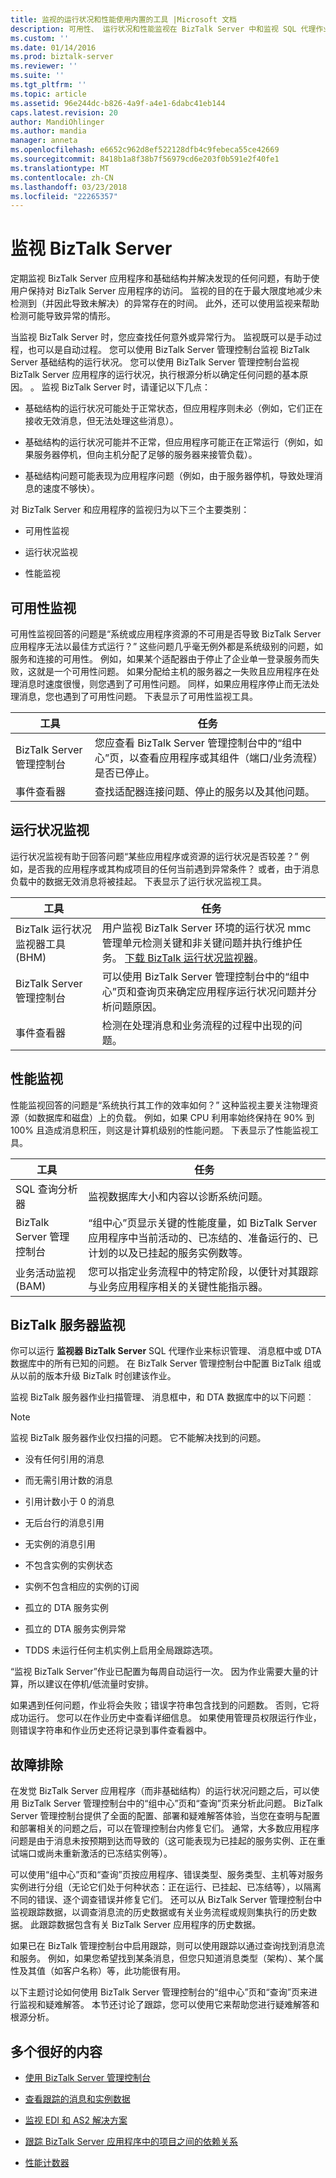 ```yaml
---
title: 监视的运行状况和性能使用内置的工具 |Microsoft 文档
description: 可用性、 运行状况和性能监视在 BizTalk Server 中和监视 SQL 代理作业
ms.custom: ''
ms.date: 01/14/2016
ms.prod: biztalk-server
ms.reviewer: ''
ms.suite: ''
ms.tgt_pltfrm: ''
ms.topic: article
ms.assetid: 96e244dc-b826-4a9f-a4e1-6dabc41eb144
caps.latest.revision: 20
author: MandiOhlinger
ms.author: mandia
manager: anneta
ms.openlocfilehash: e6652c962d8ef522128dfb4c9febeca55ce42669
ms.sourcegitcommit: 8418b1a8f38b7f56979cd6e203f0b591e2f40fe1
ms.translationtype: MT
ms.contentlocale: zh-CN
ms.lasthandoff: 03/23/2018
ms.locfileid: "22265357"
---
```

# <a name="monitoring-biztalk-server"></a>监视 BizTalk Server
定期监视 BizTalk Server 应用程序和基础结构并解决发现的任何问题，有助于使用户保持对 BizTalk Server 应用程序的访问。 监视的目的在于最大限度地减少未检测到（并因此导致未解决）的异常存在的时间。 此外，还可以使用监视来帮助检测可能导致异常的情形。  
  
 当监视 BizTalk Server 时，您应查找任何意外或异常行为。 监视既可以是手动过程，也可以是自动过程。 您可以使用 BizTalk Server 管理控制台监视 BizTalk Server 基础结构的运行状况。 您可以使用 BizTalk Server 管理控制台监视 BizTalk Server 应用程序的运行状况，执行根源分析以确定任何问题的基本原因。 。 监视 BizTalk Server 时，请谨记以下几点：  
  
-   基础结构的运行状况可能处于正常状态，但应用程序则未必（例如，它们正在接收无效消息，但无法处理这些消息）。  
  
-   基础结构的运行状况可能并不正常，但应用程序可能正在正常运行（例如，如果服务器停机，但向主机分配了足够的服务器来接管负载）。  
  
-   基础结构问题可能表现为应用程序问题（例如，由于服务器停机，导致处理消息的速度不够快）。  
  
 对 BizTalk Server 和应用程序的监视归为以下三个主要类别：  
  
-   可用性监视  
  
-   运行状况监视  
  
-   性能监视  
  
## <a name="availability-monitoring"></a>可用性监视  
 可用性监视回答的问题是“系统或应用程序资源的不可用是否导致 BizTalk Server 应用程序无法以最佳方式运行？” 这些问题几乎毫无例外都是系统级别的问题，如服务和连接的可用性。 例如，如果某个适配器由于停止了企业单一登录服务而失败，这就是一个可用性问题。 如果分配给主机的服务器之一失败且应用程序在处理消息时速度很慢，则您遇到了可用性问题。 同样，如果应用程序停止而无法处理消息，您也遇到了可用性问题。 下表显示了可用性监视工具。  
  
|工具|任务|  
|----------|----------|  
|BizTalk Server 管理控制台|您应查看 BizTalk Server 管理控制台中的“组中心”页，以查看应用程序或其组件（端口/业务流程）是否已停止。|  
|事件查看器|查找适配器连接问题、停止的服务以及其他问题。|  
  
## <a name="health-monitoring"></a>运行状况监视  
 运行状况监视有助于回答问题“某些应用程序或资源的运行状况是否较差？” 例如，是否我的应用程序或其构成项目的任何当前遇到异常条件？ 或者，由于消息负载中的数据无效消息将被挂起。 下表显示了运行状况监视工具。  
  
|工具|任务|  
|----------|----------|  
|BizTalk 运行状况监视器工具 (BHM)|用户监视 BizTalk Server 环境的运行状况 mmc 管理单元检测关键和非关键问题并执行维护任务。  [下载 BizTalk 运行状况监视器](https://www.microsoft.com/download/details.aspx?id=43716)。|  
|BizTalk Server 管理控制台|可以使用 BizTalk Server 管理控制台中的“组中心”页和查询页来确定应用程序运行状况问题并分析问题原因。|  
|事件查看器|检测在处理消息和业务流程的过程中出现的问题。|  
  
## <a name="performance-monitoring"></a>性能监视  
 性能监视回答的问题是“系统执行其工作的效率如何？” 这种监视主要关注物理资源（如数据库和磁盘）上的负载。 例如，如果 CPU 利用率始终保持在 90% 到 100% 且造成消息积压，则这是计算机级别的性能问题。 下表显示了性能监视工具。  
  
|工具|任务|  
|----------|----------|  
|SQL 查询分析器|监视数据库大小和内容以诊断系统问题。|  
|BizTalk Server 管理控制台|“组中心”页显示关键的性能度量，如 BizTalk Server 应用程序中当前活动的、已冻结的、准备运行的、已计划的以及已挂起的服务实例数等。|  
|业务活动监视 (BAM)|您可以指定业务流程中的特定阶段，以便针对其跟踪与业务应用程序相关的关键性能指示器。|  
  
## <a name="biztalk-server-monitoring"></a>BizTalk 服务器监视  
 你可以运行 **监视器 BizTalk Server** SQL 代理作业来标识管理、 消息框中或 DTA 数据库中的所有已知的问题。 在 BizTalk Server 管理控制台中配置 BizTalk 组或从以前的版本升级 BizTalk 时创建该作业。  
  
 监视 BizTalk 服务器作业扫描管理、 消息框中，和 DTA 数据库中的以下问题︰  
  
> [!NOTE]
>  监视 BizTalk 服务器作业仅扫描的问题。 它不能解决找到的问题。  
  
-   没有任何引用的消息  
  
-   而无需引用计数的消息  
  
-   引用计数小于 0 的消息  
  
-   无后台行的消息引用  
  
-   无实例的消息引用  
  
-   不包含实例的实例状态  
  
-   实例不包含相应的实例的订阅  
  
-   孤立的 DTA 服务实例  
  
-   孤立的 DTA 服务实例异常  
  
-   TDDS 未运行任何主机实例上启用全局跟踪选项。  
  
 “监视 BizTalk Server”作业已配置为每周自动运行一次。 因为作业需要大量的计算，所以建议在停机/低流量时安排。  
  
 如果遇到任何问题，作业将会失败；错误字符串包含找到的问题数。 否则，它将成功运行。 您可以在作业历史中查看详细信息。 如果使用管理员权限运行作业，则错误字符串和作业历史还将记录到事件查看器中。  
  
## <a name="troubleshooting"></a>故障排除  
 在发觉 BizTalk Server 应用程序（而非基础结构）的运行状况问题之后，可以使用 BizTalk Server 管理控制台中的“组中心”页和“查询”页来分析此问题。 BizTalk Server 管理控制台提供了全面的配置、部署和疑难解答体验，当您在查明与配置和部署相关的问题之后，可以在管理控制台内修复它们。 通常，大多数应用程序问题是由于消息未按预期到达而导致的（这可能表现为已挂起的服务实例、正在重试端口或尚未重新激活的已冻结实例等）。  
  
 可以使用“组中心”页和“查询”页按应用程序、错误类型、服务类型、主机等对服务实例进行分组（无论它们处于何种状态：正在运行、已挂起、已冻结等），以隔离不同的错误、逐个调查错误并修复它们。 还可以从 BizTalk Server 管理控制台中监视跟踪数据，以调查消息流的历史数据或有关业务流程或规则集执行的历史数据。 此跟踪数据包含有关 BizTalk Server 应用程序的历史数据。  
  
 如果已在 BizTalk 管理控制台中启用跟踪，则可以使用跟踪以通过查询找到消息流和服务。 例如，如果您希望找到某条消息，但您只知道消息类型（架构）、某个属性及其值（如客户名称）等，此功能很有用。  
  
 以下主题讨论如何使用 BizTalk Server 管理控制台的“组中心”页和“查询”页来进行监视和疑难解答。 本节还讨论了跟踪，您可以使用它来帮助您进行疑难解答和根源分析。  
  
## <a name="more-good-stuff"></a>多个很好的内容  
  
-   [使用 BizTalk Server 管理控制台](../core/using-the-biztalk-server-administration-console.md)  
  
-   [查看跟踪的消息和实例数据](../core/viewing-tracked-message-and-instance-data.md)  
  
-   [监视 EDI 和 AS2 解决方案](../core/monitoring-edi-and-as2-solutions.md)  
  
-   [跟踪 BizTalk Server 应用程序中的项目之间的依赖关系](../core/tracking-dependencies-between-artifacts-in-a-biztalk-server-application.md)

- [性能计数器](performance-counters.md)